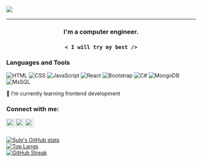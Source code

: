 
## <img align="center" src="https://readme-typing-svg.herokuapp.com/?color=303F9F&size=36&center=true&multiline=true&width=700&height=100&lines=Hi%20there%F0%9F%91%BB,+I%27m+%C5%9Eule;">
---
### <p align="center"> I'm a computer engineer. </p>


### <p align="center"> `< I will try my best />` </p>


### Languages and Tools
![HTML](https://img.shields.io/badge/-HTML-05122A?style=flat&logo=HTML5&logoColor=E34F26)&nbsp;![CSS](https://img.shields.io/badge/-CSS-05122A?style=flat&logo=CSS3&logoColor=239120)&nbsp;![JavaScript](https://img.shields.io/badge/-JavaScript-05122A?style=flat&logo=javascript)&nbsp;![React](https://img.shields.io/badge/-React-05122A?style=flat&logo=react)&nbsp;![Bootstrap](https://img.shields.io/badge/-Bootstrap-05122A?style=flat&logo=bootstrap)&nbsp;![C#](https://img.shields.io/badge/-CSharp-05122A?style=flat&logo=csharp)&nbsp;![MongoDB](https://img.shields.io/badge/-MongoDB-05122A?style=flat&logo=mongodb)&nbsp;![MsSQL](https://img.shields.io/badge/-MsSQL-05122A?style=flat&logo=microsoftsqlserver)&nbsp;
<br/>

<!-- 🔭 I’m currently working on a bootcamp -->

🌱 I’m currently learning frontend development
<br/>

### Connect with me:

[<img width="22" src="https://img.icons8.com/nolan/apple-mail.png" align="left"/>][mail][<img width="22" src="https://img.icons8.com/nolan/linkedin.png" align="left"/>][linkedin][<img width="22" src="https://img.icons8.com/nolan/twitter.png" align="left"/>][twitter]

[linkedin]: https://www.linkedin.com/in/sulekaptan/
[instagram]: https://www.instagram.com/sulekaptann/
[twitter]: https://www.twitter.com/sulekaptn/
[mail]: mailto:sulekaptan00@gmail.com

<br/>
<br/>

[![Şule's GitHub stats](https://github-readme-stats.vercel.app/api?username=sulekaptan&theme=radical&include_all_commits=boolean&&hide=contribs&show_icons=true)](https://github.com/sulekaptan/)<br/>
[![Top Langs](https://github-readme-stats.vercel.app/api/top-langs/?username=sulekaptan&layout=compact&theme=radical&langs_count=10&card_width=445&exclude_repo=GameProject,MyDictionary,ClassMethodDemo)](https://github.com/sulekaptan/)<br>
[![GitHub Streak](https://github-readme-streak-stats.herokuapp.com?user=sulekaptan&theme=radical&hide_border=true)](https://git.io/streak-stats)
